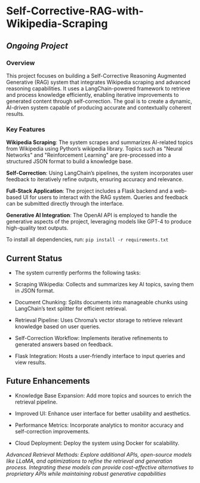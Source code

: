 # Self-Corrective-RAG-with-Wikipedia-Scraping

## *Ongoing Project* ##

### Overview

This project focuses on building a Self-Corrective Reasoning Augmented Generative (RAG) system that integrates Wikipedia scraping and advanced reasoning capabilities. It uses a LangChain-powered framework to retrieve and process knowledge efficiently, enabling iterative improvements to generated content through self-correction. The goal is to create a dynamic, AI-driven system capable of producing accurate and contextually coherent results.

### Key Features

**Wikipedia Scraping**: The system scrapes and summarizes AI-related topics from Wikipedia using Python’s wikipedia library. Topics such as "Neural Networks" and "Reinforcement Learning" are pre-processed into a structured JSON format to build a knowledge base.

**Self-Correction**: Using LangChain’s pipelines, the system incorporates user feedback to iteratively refine outputs, ensuring accuracy and relevance.

**Full-Stack Application**: The project includes a Flask backend and a web-based UI for users to interact with the RAG system. Queries and feedback can be submitted directly through the interface.

**Generative AI Integration**: The OpenAI API is employed to handle the generative aspects of the project, leveraging models like GPT-4 to produce high-quality text outputs.

To install all dependencies, run:
`pip install -r requirements.txt`

## Current Status

- The system currently performs the following tasks:

- Scraping Wikipedia: Collects and summarizes key AI topics, saving them in JSON format.

- Document Chunking: Splits documents into manageable chunks using LangChain’s text splitter for efficient retrieval.

- Retrieval Pipeline: Uses Chroma’s vector storage to retrieve relevant knowledge based on user queries.

- Self-Correction Workflow: Implements iterative refinements to generated answers based on feedback.

- Flask Integration: Hosts a user-friendly interface to input queries and view results.

## Future Enhancements

- Knowledge Base Expansion: Add more topics and sources to enrich the retrieval pipeline.

- Improved UI: Enhance user interface for better usability and aesthetics.

- Performance Metrics: Incorporate analytics to monitor accuracy and self-correction improvements.

- Cloud Deployment: Deploy the system using Docker for scalability.

*Advanced Retrieval Methods: Explore additional APIs, open-source models like LLaMA, and optimizations to refine the retrieval and generation process. Integrating these models can provide cost-effective alternatives to proprietary APIs while maintaining robust generative capabilities*
